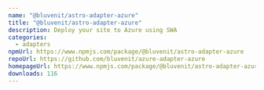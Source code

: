 ```yaml
---
name: "@bluvenit/astro-adapter-azure"
title: "@bluvenit/astro-adapter-azure"
description: Deploy your site to Azure using SWA
categories:
  - adapters
npmUrl: https://www.npmjs.com/package/@bluvenit/astro-adapter-azure
repoUrl: https://github.com/bluvenit/azure-adapter-azure
homepageUrl: https://www.npmjs.com/package/@bluvenit/astro-adapter-azure
downloads: 116
---
```

